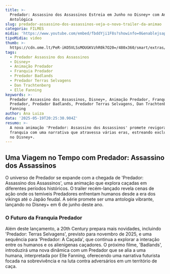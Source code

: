```yaml
---
title: >-
  Predador: Assassino dos Assassinos Estreia em Junho no Disney+ com Animação
  Antológica
slug: predador-assassino-dos-assassinos-veja-o-novo-trailer-da-animao
categoria: FILMES
midia: 'https://www.youtube.com/embed/fbddYji1F8s?showinfo=0&enablejsapi=1'
tipoMidia: video
thumb: >-
  https://cdn.ome.lt/PeR-iKO5VLSsMOUGKVzhR0k7O20=/480x360/smart/extras/conteudos/Captura_de_tela_2025-05-19_161325.png
tags:
  - Predador Assassino dos Assassinos
  - Disney+
  - Animação Predador
  - Franquia Predador
  - Predador Badlands
  - Predador Terras Selvagens
  - Dan Trachtenberg
  - Elle Fanning
keywords: >-
  Predador Assassino dos Assassinos, Disney+, Animação Predador, Franquia
  Predador, Predador Badlands, Predador Terras Selvagens, Dan Trachtenberg, Elle
  Fanning
author: Ana Luiza
data: '2025-05-19T20:25:30.904Z'
resumo: >-
  A nova animação 'Predador: Assassino dos Assassinos' promete revigorar a
  franquia com uma narrativa que atravessa várias eras, estreando exclusivamente
  no Disney+.
---
```


## Uma Viagem no Tempo com Predador: Assassino dos Assassinos

O universo de Predador se expande com a chegada de 'Predador: Assassino dos Assassinos', uma animação que explora caçadas em diferentes períodos históricos. O trailer recém-lançado revela cenas de ação onde os temíveis Predadores enfrentam humanos desde a era dos vikings até o Japão feudal. A série promete ser uma antologia vibrante, lançando no Disney+ em 6 de junho deste ano.

### O Futuro da Franquia Predador

Além deste lançamento, a 20th Century prepara mais novidades, incluindo 'Predador: Terras Selvagens', previsto para novembro de 2025, e uma sequência para 'Predador: A Caçada', que continua a explorar a interação entre os humanos e os alienígenas caçadores. O próximo filme, 'Badlands', introduzirá uma nova dinâmica com um Predador que se alia a uma humana, interpretada por Elle Fanning, oferecendo uma narrativa futurista focada na sobrevivência e na luta contra adversários em um território de caça.
